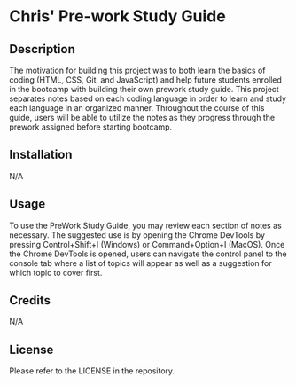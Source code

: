 # Chris' Pre-work Study Guide

## Description

The motivation for building this project was to both learn the basics of coding (HTML, CSS, Git, and JavaScript) and help future students enrolled in the bootcamp with building their own prework study guide. This project separates notes based on each coding language in order to learn and study each language in an organized manner. Throughout the course of this guide, users will be able to utilize the notes as they progress through the prework assigned before starting bootcamp.

## Installation

N/A

## Usage

To use the PreWork Study Guide, you may review each section of notes as necessary. The suggested use is by opening the Chrome DevTools by pressing Control+Shift+I (Windows) or Command+Option+I (MacOS). Once the Chrome DevTools is opened, users can navigate the control panel to the console tab where a list of topics will appear as well as a suggestion for which topic to cover first. 

## Credits

N/A

## License

Please refer to the LICENSE in the repository.